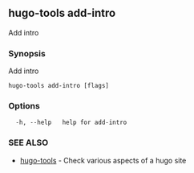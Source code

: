 ## hugo-tools add-intro

Add intro

### Synopsis

Add intro

```
hugo-tools add-intro [flags]
```

### Options

```
  -h, --help   help for add-intro
```

### SEE ALSO

* [hugo-tools](hugo-tools.md)	 - Check various aspects of a hugo site

